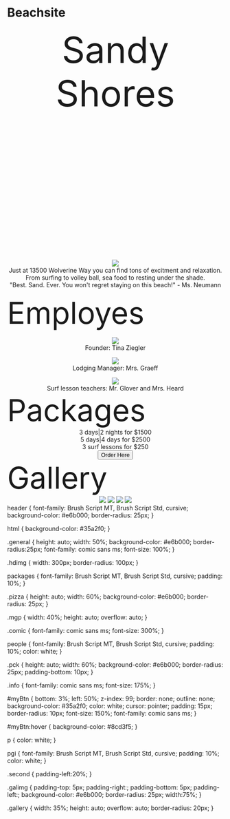 # Beachsite

<html>
<header style="text-align:center; font-size: 600%; ;">
  Sandy Shores
</header>

<center>
    <img class= "hdimg"; src="https://encrypted-tbn0.gstatic.com/images?q=tbn:ANd9GcQPYk0ehdyIX4d93yP5mXNSPB9paBEigFCtxA&usqp=CAU">
</center>

<center>
<div class = "general">
  <dt>  
  Just at 13500 Wolverine Way you can find tons of excitment and relaxation. From surfing to volley ball, sea food to resting under the shade. 
  </dt>
  <dt>
    "Best. Sand. Ever. You won't regret staying on this beach!" - Ms. Neumann
  </dt>
</div>
</center>
  
<p>
<packages style= font-size:500%;>
Employes
</packages>
</p>

<div>
<center>
<ldiv class="container">
  <div class = "pizza">
      <dt>
    <img class= "mgp"; src = "https://www.nicepng.com/png/full/52-521023_download-free-icon-female-vectors-blank-facebook-profile.png">
      </dt>
    <dt class = "comic">
    Founder: Tina Ziegler
    </dt>
  </div>
  <p>
  </p>
  <div class = "pizza">
      <dt>
    <img class= "mgp"; src = "https://www.nicepng.com/png/full/52-521023_download-free-icon-female-vectors-blank-facebook-profile.png">
      </dt>
    <dt class = "comic">
     Lodging Manager: Mrs. Graeff
    </dt>
  </div>
  <p>
  </p>
    <div class = "pizza">
      <dt>
    <img class= "mgp"; src = "https://www.nicepng.com/png/full/52-521023_download-free-icon-female-vectors-blank-facebook-profile.png">
      </dt>
    <dt class = "comic">
    Surf lesson teachers: Mr. Glover and Mrs. Heard
    </dt>
  </div>
</ldiv>
</center>
</div>

<people style= font-size:500%;>
Packages
</people>

<center>
  <div class = "pck">
    <dt class = "info">
      3 days|2 nights for $1500
    </dt>
    <dt class = "info">
      5 days|4 days for $2500
    </dt>
    <dt class = "info">
      3 surf lessons for $250
    </dt>
    <button id="myBtn" title="Order Here">Order Here</button>
  </div>
</center>

<pgi style= font-size:500%;>
Gallery
</pgi>

<div class = "second">
<div class = "galimg">
<center>
    <img class= "gallery"; src="https://www.southernmansion.com/images/uploads/sized/images/uploads/listings/where_to_get_fresh_seafood_in_Cape_May_image-950x450.jpg">
 <img class= "gallery"; src="https://www.visitcalifornia.com/sites/visitcalifornia.com/files/styles/welcome_image/public/vc_californiasbestwaves_windansea_st_rf_9313807_1280x640.jpg">
 <img class= "gallery"; src="https://cdn.travelpulse.com/images/99999999-9999-9999-9999-999999999999/b8aac97c-a924-907a-915c-17cc88e400c9/630x355.jpg">
 <img class= "gallery"; src="https://img.theculturetrip.com/wp-content/uploads/2016/11/1024px-beach_volley_8143063908.jpg">
</center>
</div>
</div>
</html>

<css>
header {
  font-family: Brush Script MT, Brush Script Std, cursive;
  background-color: #e6b000;
  border-radius: 25px;
}

html {
  background-color: #35a2f0;
}

.general {
  height: auto;
  width: 50%;
  background-color: #e6b000;
  border-radius:25px;
  font-family: comic sans ms;
  font-size: 100%;
}

.hdimg {
  width: 300px;
  border-radius: 100px;
}

packages {
  font-family: Brush Script MT, Brush Script Std, cursive;
  padding: 10%;
}

.pizza {
  height: auto;
  width: 60%;
  background-color: #e6b000;
  border-radius: 25px;
}

.mgp {
  width: 40%;
  height: auto;
  overflow: auto;
}

.comic {
  font-family: comic sans ms;
  font-size: 300%;
}

people {
  font-family: Brush Script MT, Brush Script Std, cursive;
  padding: 10%;
  color: white;
}

.pck {
  height: auto;
  width: 60%;
  background-color: #e6b000;
  border-radius: 25px;
  padding-bottom: 10px;
}

.info {
  font-family: comic sans ms;
  font-size: 175%;
}

#myBtn {
  bottom: 3%;
  left: 50%;
  z-index: 99;
  border: none; 
  outline: none; 
  background-color: #35a2f0;
  color: white; 
  cursor: pointer; 
  padding: 15px; 
  border-radius: 10px; 
  font-size: 150%; 
  font-family: comic sans ms;
}

#myBtn:hover {
  background-color: #8cd3f5;
}

p {
  color: white;
}

pgi {
  font-family: Brush Script MT, Brush Script Std, cursive;
  padding: 10%;
  color: white;
}

.second {
  padding-left:20%;
}

.galimg {
  padding-top: 5px;
  padding-right:;
  padding-bottom: 5px;
  padding-left:;
  background-color: #e6b000;
  border-radius: 25px;
  width:75%;
}

.gallery {
  width: 35%;
  height: auto;
  overflow: auto;
  border-radius: 20px;
}

</css>

